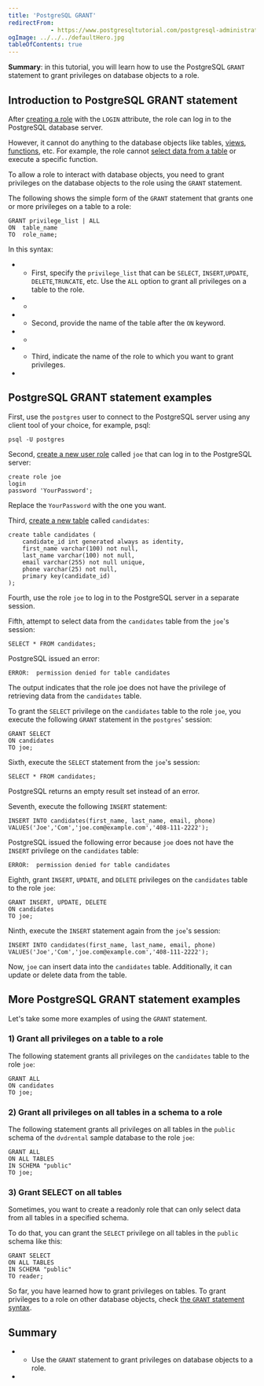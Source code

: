 ```yaml
---
title: 'PostgreSQL GRANT'
redirectFrom: 
            - https://www.postgresqltutorial.com/postgresql-administration/postgresql-grant/
ogImage: ../../../defaultHero.jpg
tableOfContents: true
---
```


**Summary**: in this tutorial, you will learn how to use the PostgreSQL `GRANT` statement to grant privileges on database objects to a role.



## Introduction to PostgreSQL GRANT statement



After [creating a role](https://www.postgresqltutorial.com/postgresql-administration/postgresql-roles/) with the `LOGIN` attribute, the role can log in to the PostgreSQL database server.



However, it cannot do anything to the database objects like tables, [views](https://www.postgresqltutorial.com/postgresql-views/), [functions](https://www.postgresqltutorial.com/postgresql-plpgsql/postgresql-create-function/), etc. For example, the role cannot [select data from a table](https://www.postgresqltutorial.com/postgresql-tutorial/postgresql-select/) or execute a specific function.



To allow a role to interact with database objects, you need to grant privileges on the database objects to the role using the `GRANT` statement.



The following shows the simple form of the `GRANT` statement that grants one or more privileges on a table to a role:



```
GRANT privilege_list | ALL
ON  table_name
TO  role_name;
```



In this syntax:



- - First, specify the `privilege_list` that can be `SELECT`, `INSERT`,`UPDATE`, `DELETE`,`TRUNCATE`, etc. Use the `ALL` option to grant all privileges on a table to the role.
- -
- - Second, provide the name of the table after the `ON` keyword.
- -
- - Third, indicate the name of the role to which you want to grant privileges.
- 


## PostgreSQL GRANT statement examples



First, use the `postgres` user to connect to the PostgreSQL server using any client tool of your choice, for example, psql:



```
psql -U postgres
```



Second, [create a new user role](https://www.postgresqltutorial.com/postgresql-administration/postgresql-roles/) called `joe` that can log in to the PostgreSQL server:



```
create role joe
login
password 'YourPassword';
```



Replace the `YourPassword` with the one you want.



Third, [create a new table](https://www.postgresqltutorial.com/postgresql-tutorial/postgresql-create-table/) called `candidates`:



```
create table candidates (
    candidate_id int generated always as identity,
    first_name varchar(100) not null,
    last_name varchar(100) not null,
    email varchar(255) not null unique,
    phone varchar(25) not null,
    primary key(candidate_id)
);
```



Fourth, use the role `joe` to log in to the PostgreSQL server in a separate session.



Fifth, attempt to select data from the `candidates` table from the `joe`'s session:



```
SELECT * FROM candidates;
```



PostgreSQL issued an error:



```
ERROR:  permission denied for table candidates
```



The output indicates that the role joe does not have the privilege of retrieving data from the `candidates` table.



To grant the `SELECT` privilege on the `candidates` table to the role `joe`, you execute the following `GRANT` statement in the `postgres`' session:



```
GRANT SELECT
ON candidates
TO joe;
```



Sixth, execute the `SELECT` statement from the `joe`'s session:



```
SELECT * FROM candidates;
```



PostgreSQL returns an empty result set instead of an error.



Seventh, execute the following `INSERT` statement:



```
INSERT INTO candidates(first_name, last_name, email, phone)
VALUES('Joe','Com','joe.com@example.com','408-111-2222');
```



PostgreSQL issued the following error because `joe` does not have the `INSERT` privilege on the `candidates` table:



```
ERROR:  permission denied for table candidates
```



Eighth, grant `INSERT`, `UPDATE`, and `DELETE` privileges on the `candidates` table to the role `joe`:



```
GRANT INSERT, UPDATE, DELETE
ON candidates
TO joe;
```



Ninth, execute the `INSERT` statement again from the `joe`'s session:



```
INSERT INTO candidates(first_name, last_name, email, phone)
VALUES('Joe','Com','joe.com@example.com','408-111-2222');
```



Now, `joe` can insert data into the `candidates` table. Additionally, it can update or delete data from the table.



## More PostgreSQL GRANT statement examples



Let's take some more examples of using the `GRANT` statement.



### 1) Grant all privileges on a table to a role



The following statement grants all privileges on the `candidates` table to the role `joe`:



```
GRANT ALL
ON candidates
TO joe;
```



### 2) Grant all privileges on all tables in a schema to a role



The following statement grants all privileges on all tables in the `public` schema of the `dvdrental` sample database to the role `joe`:



```
GRANT ALL
ON ALL TABLES
IN SCHEMA "public"
TO joe;
```



### 3) Grant SELECT on all tables



Sometimes, you want to create a readonly role that can only select data from all tables in a specified schema.



To do that, you can grant the `SELECT` privilege on all tables in the `public` schema like this:



```
GRANT SELECT
ON ALL TABLES
IN SCHEMA "public"
TO reader;
```



So far, you have learned how to grant privileges on tables. To grant privileges to a role on other database objects, check [the `GRANT` statement syntax](https://www.postgresql.org/docs/current/sql-grant.html).



## Summary



- - Use the `GRANT` statement to grant privileges on database objects to a role.
- 
